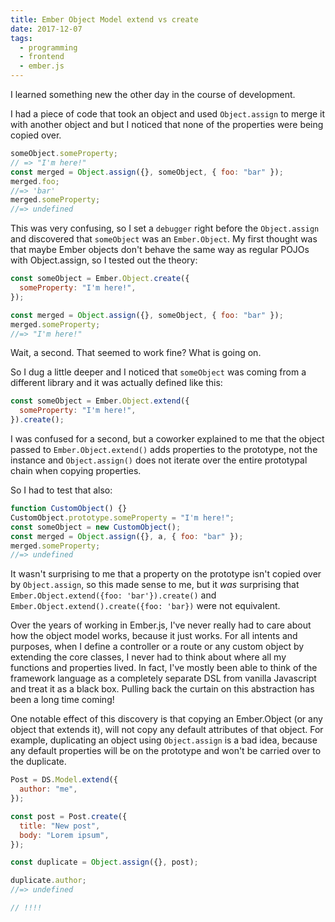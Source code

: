 ```yaml
---
title: Ember Object Model extend vs create
date: 2017-12-07
tags:
  - programming
  - frontend
  - ember.js
---
```


I learned something new the other day in the course of development.

I had a piece of code that took an object and used `Object.assign` to merge it with another
object and but I noticed that none of the properties were being copied over.

```javascript
someObject.someProperty;
// => "I'm here!"
const merged = Object.assign({}, someObject, { foo: "bar" });
merged.foo;
//=> 'bar'
merged.someProperty;
//=> undefined
```

This was very confusing, so I set a `debugger` right before the `Object.assign` and discovered
that `someObject` was an `Ember.Object`. My first thought was that maybe Ember objects don't
behave the same way as regular POJOs with Object.assign, so I tested out the theory:

```javascript
const someObject = Ember.Object.create({
  someProperty: "I'm here!",
});

const merged = Object.assign({}, someObject, { foo: "bar" });
merged.someProperty;
//=> "I'm here!"
```

Wait, a second. That seemed to work fine? What is going on.

So I dug a little deeper and I noticed that `someObject` was coming from a different library
and it was actually defined like this:

```javascript
const someObject = Ember.Object.extend({
  someProperty: "I'm here!",
}).create();
```

I was confused for a second, but a coworker explained to me that the object
passed to `Ember.Object.extend()` adds properties to the prototype, not the instance and
`Object.assign()` does not iterate over the entire prototypal chain when copying properties.

So I had to test that also:

```javascript
function CustomObject() {}
CustomObject.prototype.someProperty = "I'm here!";
const someObject = new CustomObject();
const merged = Object.assign({}, a, { foo: "bar" });
merged.someProperty;
//=> undefined
```

It wasn't surprising to me that a property on the prototype isn't copied over by `Object.assign`,
so this made sense to me, but it _was_ surprising that `Ember.Object.extend({foo: 'bar'}).create()`
and `Ember.Object.extend().create({foo: 'bar})` were not equivalent.

Over the years of working in Ember.js, I've never really had to care about how the object model
works, because it just works. For all intents and purposes, when I define a controller or a route
or any custom object by extending the core classes, I never had to think about where all my functions
and properties lived. In fact, I've mostly been able to think of the framework language as
a completely separate DSL from vanilla Javascript and treat it as a black box. Pulling back the
curtain on this abstraction has been a long time coming!

One notable effect of this discovery is that copying an Ember.Object (or any object
that extends it), will not copy any default attributes of that object. For example,
duplicating an object using `Object.assign` is a bad idea, because any default properties
will be on the prototype and won't be carried over to the duplicate.

```javascript
Post = DS.Model.extend({
  author: "me",
});

const post = Post.create({
  title: "New post",
  body: "Lorem ipsum",
});

const duplicate = Object.assign({}, post);

duplicate.author;
//=> undefined

// !!!!
```
